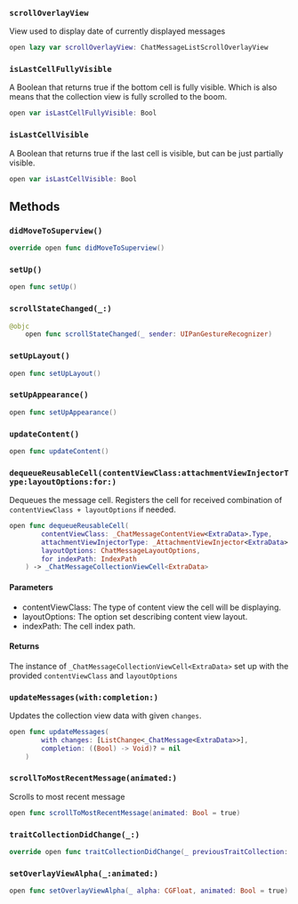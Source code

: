 
### `scrollOverlayView`

View used to display date of currently displayed messages

``` swift
open lazy var scrollOverlayView: ChatMessageListScrollOverlayView 
```

### `isLastCellFullyVisible`

A Boolean that returns true if the bottom cell is fully visible.
Which is also means that the collection view is fully scrolled to the boom.

``` swift
open var isLastCellFullyVisible: Bool 
```

### `isLastCellVisible`

A Boolean that returns true if the last cell is visible, but can be just partially visible.

``` swift
open var isLastCellVisible: Bool 
```

## Methods

### `didMoveToSuperview()`

``` swift
override open func didMoveToSuperview() 
```

### `setUp()`

``` swift
open func setUp() 
```

### `scrollStateChanged(_:)`

``` swift
@objc
    open func scrollStateChanged(_ sender: UIPanGestureRecognizer) 
```

### `setUpLayout()`

``` swift
open func setUpLayout() 
```

### `setUpAppearance()`

``` swift
open func setUpAppearance() 
```

### `updateContent()`

``` swift
open func updateContent() 
```

### `dequeueReusableCell(contentViewClass:attachmentViewInjectorType:layoutOptions:for:)`

Dequeues the message cell. Registers the cell for received combination of `contentViewClass + layoutOptions`
if needed.

``` swift
open func dequeueReusableCell(
        contentViewClass: _ChatMessageContentView<ExtraData>.Type,
        attachmentViewInjectorType: _AttachmentViewInjector<ExtraData>.Type?,
        layoutOptions: ChatMessageLayoutOptions,
        for indexPath: IndexPath
    ) -> _ChatMessageCollectionViewCell<ExtraData> 
```

#### Parameters

  - contentViewClass: The type of content view the cell will be displaying.
  - layoutOptions: The option set describing content view layout.
  - indexPath: The cell index path.

#### Returns

The instance of `_ChatMessageCollectionViewCell<ExtraData>` set up with the provided `contentViewClass` and `layoutOptions`

### `updateMessages(with:completion:)`

Updates the collection view data with given `changes`.

``` swift
open func updateMessages(
        with changes: [ListChange<_ChatMessage<ExtraData>>],
        completion: ((Bool) -> Void)? = nil
    ) 
```

### `scrollToMostRecentMessage(animated:)`

Scrolls to most recent message

``` swift
open func scrollToMostRecentMessage(animated: Bool = true) 
```

### `traitCollectionDidChange(_:)`

``` swift
override open func traitCollectionDidChange(_ previousTraitCollection: UITraitCollection?) 
```

### `setOverlayViewAlpha(_:animated:)`

``` swift
open func setOverlayViewAlpha(_ alpha: CGFloat, animated: Bool = true) 
